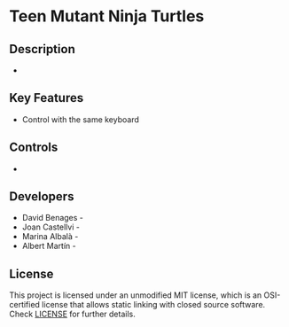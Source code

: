 # Teen Mutant Ninja Turtles

## Description

-

## Key Features

 - Control with the same keyboard
 
## Controls

-

## Developers

 - David Benages -
 - Joan Castellvi -
 - Marina Albalà -
 - Albert Martín - 
 

## License

This project is licensed under an unmodified MIT license, which is an OSI-certified license that allows static linking with closed source software. Check [LICENSE](LICENSE) for further details.
